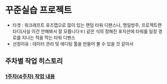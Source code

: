 # 꾸준실습 프로젝트
- 타겟 : 워크래프트 유즈맵으로 많이 있는 랜덤 타워 디팬스나, 명일방주, 프로젝트랜타디(사실 이건 안해봐서 잘 모릅니다ㅎ) 같은 식의 정해진 포지션에 타워를 일정 경로를 지나는 적을 막는 타워 디팬스
- 선정이유 : 데이터 관리 및 에디팅 툴을 만들어 볼 수 있을 것 같아서

## 주차별 작업 히스토리
### [1주차(4주차) 작업 내용](/Week1.md)
